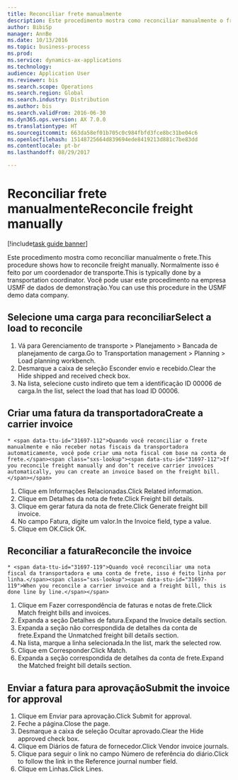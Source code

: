 ```yaml
--- 
title: Reconciliar frete manualmente
description: Este procedimento mostra como reconciliar manualmente o frete.
author: BibiSp
manager: AnnBe
ms.date: 10/13/2016
ms.topic: business-process
ms.prod: 
ms.service: dynamics-ax-applications
ms.technology: 
audience: Application User
ms.reviewer: bis
ms.search.scope: Operations
ms.search.region: Global
ms.search.industry: Distribution
ms.author: bis
ms.search.validFrom: 2016-06-30
ms.dyn365.ops.version: AX 7.0.0
ms.translationtype: HT
ms.sourcegitcommit: 663da58ef01b705c0c984fbfd3fce8bc31be04c6
ms.openlocfilehash: 15148725664d839694ede8419213d881c7be83dd
ms.contentlocale: pt-br
ms.lasthandoff: 08/29/2017

---
```

# <a name="reconcile-freight-manually"></a><span data-ttu-id="31697-103">Reconciliar frete manualmente</span><span class="sxs-lookup"><span data-stu-id="31697-103">Reconcile freight manually</span></span>

[!include[task guide banner](../../includes/task-guide-banner.md)]

<span data-ttu-id="31697-104">Este procedimento mostra como reconciliar manualmente o frete.</span><span class="sxs-lookup"><span data-stu-id="31697-104">This procedure shows how to reconcile freight manually.</span></span> <span data-ttu-id="31697-105">Normalmente isso é feito por um coordenador de transporte.</span><span class="sxs-lookup"><span data-stu-id="31697-105">This is typically done by a transportation coordinator.</span></span> <span data-ttu-id="31697-106">Você pode usar este procedimento na empresa USMF de dados de demonstração.</span><span class="sxs-lookup"><span data-stu-id="31697-106">You can use this procedure in the USMF demo data company.</span></span>


## <a name="select-a-load-to-reconcile"></a><span data-ttu-id="31697-107">Selecione uma carga para reconciliar</span><span class="sxs-lookup"><span data-stu-id="31697-107">Select a load to reconcile</span></span>
1. <span data-ttu-id="31697-108">Vá para Gerenciamento de transporte > Planejamento > Bancada de planejamento de carga.</span><span class="sxs-lookup"><span data-stu-id="31697-108">Go to Transportation management > Planning > Load planning workbench.</span></span>
2. <span data-ttu-id="31697-109">Desmarque a caixa de seleção Esconder envio e recebido.</span><span class="sxs-lookup"><span data-stu-id="31697-109">Clear the Hide shipped and received check box.</span></span> 
3. <span data-ttu-id="31697-110">Na lista, selecione custo indireto que tem a identificação ID 00006 de carga.</span><span class="sxs-lookup"><span data-stu-id="31697-110">In the list, select the load that has load ID 00006.</span></span>

## <a name="create-a-carrier-invoice"></a><span data-ttu-id="31697-111">Criar uma fatura da transportadora</span><span class="sxs-lookup"><span data-stu-id="31697-111">Create a carrier invoice</span></span>
    * <span data-ttu-id="31697-112">Quando você reconciliar o frete manualmente e não receber notas fiscais da transportadora automaticamente, você pode criar uma nota fiscal com base na conta de frete.</span><span class="sxs-lookup"><span data-stu-id="31697-112">If you reconcile freight manually and don’t receive carrier invoices automatically, you can create an invoice based on the freight bill.</span></span>  
1. <span data-ttu-id="31697-113">Clique em Informações Relacionadas.</span><span class="sxs-lookup"><span data-stu-id="31697-113">Click Related information.</span></span>
2. <span data-ttu-id="31697-114">Clique em Detalhes da nota de frete.</span><span class="sxs-lookup"><span data-stu-id="31697-114">Click Freight bill details.</span></span>
3. <span data-ttu-id="31697-115">Clique em gerar fatura da nota de frete.</span><span class="sxs-lookup"><span data-stu-id="31697-115">Click Generate freight bill invoice.</span></span>
4. <span data-ttu-id="31697-116">No campo Fatura, digite um valor.</span><span class="sxs-lookup"><span data-stu-id="31697-116">In the Invoice field, type a value.</span></span>
5. <span data-ttu-id="31697-117">Clique em OK.</span><span class="sxs-lookup"><span data-stu-id="31697-117">Click OK.</span></span>

## <a name="reconcile-the-invoice"></a><span data-ttu-id="31697-118">Reconciliar a fatura</span><span class="sxs-lookup"><span data-stu-id="31697-118">Reconcile the invoice</span></span>
    * <span data-ttu-id="31697-119">Quando você reconciliar uma nota fiscal da transportadora e uma conta de frete, isso é feito linha por linha.</span><span class="sxs-lookup"><span data-stu-id="31697-119">When you reconcile a carrier invoice and a freight bill, this is done line by line.</span></span>  
1. <span data-ttu-id="31697-120">Clique em Fazer correspondência de faturas e notas de frete.</span><span class="sxs-lookup"><span data-stu-id="31697-120">Click Match freight bills and invoices.</span></span>
2. <span data-ttu-id="31697-121">Expanda a seção Detalhes de fatura.</span><span class="sxs-lookup"><span data-stu-id="31697-121">Expand the Invoice details section.</span></span>
3. <span data-ttu-id="31697-122">Expanda a seção não correspondida de detalhes da conta de frete.</span><span class="sxs-lookup"><span data-stu-id="31697-122">Expand the Unmatched freight bill details section.</span></span>
4. <span data-ttu-id="31697-123">Na lista, marque a linha selecionada.</span><span class="sxs-lookup"><span data-stu-id="31697-123">In the list, mark the selected row.</span></span>
5. <span data-ttu-id="31697-124">Clique em Corresponder.</span><span class="sxs-lookup"><span data-stu-id="31697-124">Click Match.</span></span>
6. <span data-ttu-id="31697-125">Expanda a seção correspondida de detalhes da conta de frete.</span><span class="sxs-lookup"><span data-stu-id="31697-125">Expand the Matched freight bill details section.</span></span>

## <a name="submit-the-invoice-for-approval"></a><span data-ttu-id="31697-126">Enviar a fatura para aprovação</span><span class="sxs-lookup"><span data-stu-id="31697-126">Submit the invoice for approval</span></span>
1. <span data-ttu-id="31697-127">Clique em Enviar para aprovação.</span><span class="sxs-lookup"><span data-stu-id="31697-127">Click Submit for approval.</span></span>
2. <span data-ttu-id="31697-128">Feche a página.</span><span class="sxs-lookup"><span data-stu-id="31697-128">Close the page.</span></span>
3. <span data-ttu-id="31697-129">Desmarque a caixa de seleção Ocultar aprovado.</span><span class="sxs-lookup"><span data-stu-id="31697-129">Clear the Hide approved check box.</span></span> 
4. <span data-ttu-id="31697-130">Clique em Diários de fatura de fornecedor.</span><span class="sxs-lookup"><span data-stu-id="31697-130">Click Vendor invoice journals.</span></span>
5. <span data-ttu-id="31697-131">Clique para seguir o link no campo Número de referência do diário.</span><span class="sxs-lookup"><span data-stu-id="31697-131">Click to follow the link in the Reference journal number field.</span></span>
6. <span data-ttu-id="31697-132">Clique em Linhas.</span><span class="sxs-lookup"><span data-stu-id="31697-132">Click Lines.</span></span>



